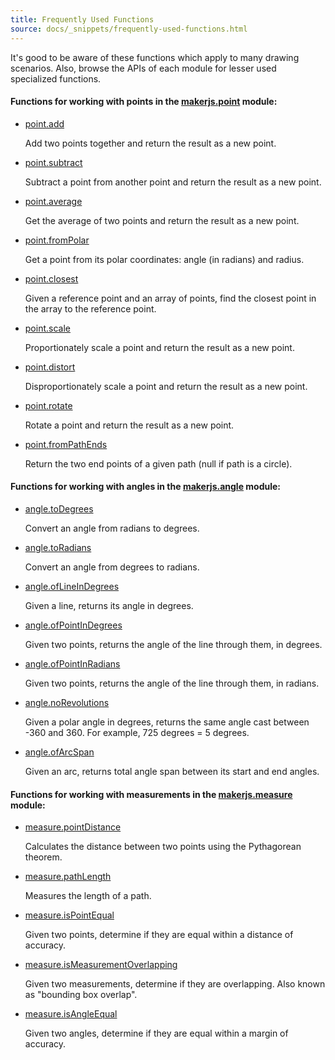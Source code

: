 ```yaml
---
title: Frequently Used Functions
source: docs/_snippets/frequently-used-functions.html
---
```


It's good to be aware of these functions which apply to many drawing scenarios. Also, browse the APIs of each module for lesser used specialized functions.

#### Functions for working with points in the [makerjs.point](/docs/api/modules/makerjs.point.md#content) module:

* [point.add](/docs/api/modules/makerjs.point.md#add)

  Add two points together and return the result as a new point.
* [point.subtract](/docs/api/modules/makerjs.point.md#subtract)

  Subtract a point from another point and return the result as a new point.
* [point.average](/docs/api/modules/makerjs.point.md#average)

  Get the average of two points and return the result as a new point.
* [point.fromPolar](/docs/api/modules/makerjs.point.md#frompolar)

  Get a point from its polar coordinates: angle (in radians) and radius.
* [point.closest](/docs/api/modules/makerjs.point.md#closest)

  Given a reference point and an array of points, find the closest point in the array to the reference point.
* [point.scale](/docs/api/modules/makerjs.point.md#scale)

  Proportionately scale a point and return the result as a new point.
* [point.distort](/docs/api/modules/makerjs.point.md#distort)

  Disproportionately scale a point and return the result as a new point.
* [point.rotate](/docs/api/modules/makerjs.point.md#rotate)

  Rotate a point and return the result as a new point.
* [point.fromPathEnds](/docs/api/modules/makerjs.point.md#frompathends)

  Return the two end points of a given path (null if path is a circle).

#### Functions for working with angles in the [makerjs.angle](/docs/api/modules/makerjs.angle.md#content) module:

* [angle.toDegrees](/docs/api/modules/makerjs.angle.md#todegrees)

  Convert an angle from radians to degrees.
* [angle.toRadians](/docs/api/modules/makerjs.angle.md#toradians)

  Convert an angle from degrees to radians.
* [angle.ofLineInDegrees](/docs/api/modules/makerjs.angle.md#oflineindegrees)

  Given a line, returns its angle in degrees.
* [angle.ofPointInDegrees](/docs/api/modules/makerjs.angle.md#ofpointindegrees)

  Given two points, returns the angle of the line through them, in degrees.
* [angle.ofPointInRadians](/docs/api/modules/makerjs.angle.md#ofpointinradians)

  Given two points, returns the angle of the line through them, in radians.
* [angle.noRevolutions](/docs/api/modules/makerjs.angle.md#norevolutions)

  Given a polar angle in degrees, returns the same angle cast between -360 and 360. For example, 725 degrees = 5 degrees.
* [angle.ofArcSpan](/docs/api/modules/makerjs.angle.md#ofarcspan)

  Given an arc, returns total angle span between its start and end angles.

#### Functions for working with measurements in the [makerjs.measure](/docs/api/modules/makerjs.measure.md#content) module:

* [measure.pointDistance](/docs/api/modules/makerjs.measure.md#pointdistance)

  Calculates the distance between two points using the Pythagorean theorem.
* [measure.pathLength](/docs/api/modules/makerjs.measure.md#pathlength)

  Measures the length of a path.
* [measure.isPointEqual](/docs/api/modules/makerjs.measure.md#ispointequal)

  Given two points, determine if they are equal within a distance of accuracy.
* [measure.isMeasurementOverlapping](/docs/api/modules/makerjs.measure.md#ismeasurementoverlapping)

  Given two measurements, determine if they are overlapping. Also known as "bounding box overlap".
* [measure.isAngleEqual](/docs/api/modules/makerjs.measure.md#isangleequal)

  Given two angles, determine if they are equal within a margin of accuracy.
